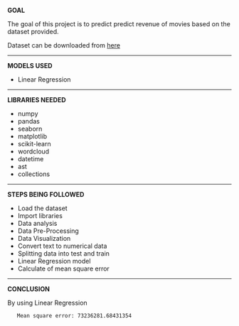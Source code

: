 **GOAL**

The goal of this project is to predict predict revenue of movies based on the dataset provided.

Dataset can be downloaded from [here](https://www.kaggle.com/c/box-office-revenue-prediction)

---

**MODELS USED**

-  Linear Regression
---
**LIBRARIES NEEDED**

- numpy
- pandas
- seaborn
- matplotlib
- scikit-learn
- wordcloud
- datetime
- ast
- collections
---
**STEPS BEING FOLLOWED** 

- Load the dataset
- Import libraries
- Data analysis
- Data Pre-Processing
- Data Visualization
- Convert text to numerical data
- Splitting data into test and train
- Linear Regression model
- Calculate of mean square error

---

**CONCLUSION**
 
  By using Linear Regression 
 ```
    Mean square error: 73236281.68431354
 ``` 
 